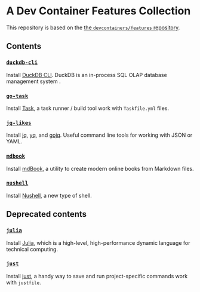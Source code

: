 # A Dev Container Features Collection

This repository is based on the [the `devcontainers/features` repository](https://github.com/devcontainers/features).

## Contents

### [`duckdb-cli`](src/duckdb-cli/README.md)

Install [DuckDB CLI](https://duckdb.org/docs/api/cli). DuckDB is an in-process SQL OLAP database management system .

### [`go-task`](src/go-task/README.md)

Install [Task](https://taskfile.dev), a task runner / build tool work with `Taskfile.yml` files.

### [`jq-likes`](src/jq-likes/README.md)

Install [jq](https://stedolan.github.io/jq/),
[yq](https://github.com/mikefarah/yq), and [gojq](https://github.com/itchyny/gojq).
Useful command line tools for working with JSON or YAML.

### [`mdbook`](src/mdbook/README.md)

Install [mdBook](https://rust-lang.github.io/mdBook), a utility to create modern online books from Markdown files.

### [`nushell`](src/nushell/README.md)

Install [Nushell](https://www.nushell.sh), a new type of shell.

## Deprecated contents

### [`julia`](src/julia/README.md)

Install [Julia](https://julialang.org), which is a high-level,
high-performance dynamic language for technical computing.

### [`just`](src/just/README.md)

Install [just](https://just.systems/), a handy way to save and run project-specific commands work with `justfile`.
